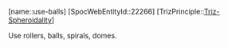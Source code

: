 ﻿---
type: TrizPrincipleSub
aliases:
- use-balls
license: CC BY-SA 4.0
copyright: https://github.com/SpocWeb
IsDeleted: false
IsReadOnly: false
Confidential: public
tags: 
- Triz/Principle/Sub
---
[name::use-balls]
[SpocWebEntityId::22266]
[TrizPrinciple::[Triz-Spheroidality](tech/Triz/Principle/Triz-Spheroidality.md)]

Use rollers, balls, spirals, domes.
